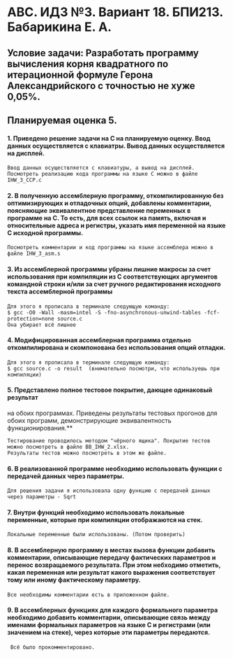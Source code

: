 # АВС. ИДЗ №3. Вариант 18. БПИ213. Бабарикина Е. А.
## Условие задачи:  Разработать программу вычисления корня квадратного по итерационной формуле Герона Александрийского с точностью не хуже 0,05%.
## Планируемая оценка 5.

#### 1. Приведено решение задачи на C на планируемую оценку. Ввод данных осуществляется с клавиатры. Вывод данных осуществляется на дисплей.

    Ввод данных осуществляется с клавиатуры, а вывод на дисплей. Посмотреть реализацию кода программы на языке C можно в файле IHW_3_CCP.c 
  
  
#### 2. В полученную ассемблерную программу, откомпилированную без оптимизирующих и отладочных опций, добавлены комментарии, поясняющие эквивалентное представление переменных в программе на C. То есть, для всех ссылок на память, включая и относительные адреса и регистры, указать имя переменной на языке C исходной программы.

    Посмотреть комментарии и код программы на языке ассемблера можно в файле IHW_3_asm.s
   
   
#### 3. Из ассемблерной программы убраны лишние макросы за счет использования при компиляции из C соответствующих аргументов командной строки и/или за счет ручного редактирования исходного текста ассемблерной программы

    Для этого я прописала в терминале следующую команду:
    $ gcc -O0 -Wall -masm=intel -S -fno-asynchronous-unwind-tables -fcf-protection=none source.c
    Она убирает всё лишнее
   
   
#### 4. Модифицированная ассемблерная программа отдельно откомпилирована и скомпонована без использования опций отладки.

    Для этого я прописала в терминале следующую команду:
    $ gcc source.c -o result  (внимательно посмотри, что используешь при компиляции)


#### 5. Представлено полное тестовое покрытие, дающее одинаковый результат
на обоих программах. Приведены результаты тестовых прогонов для обоих программ, демонстрирующие эквивалентность функционирования.**

    Тестирование проводилось методом "чёрного ящика". Покрытие тестов можно посмотреть в файле BB_IHW_2.xlsx.
    Результаты тестов можно посмотреть в этом же файле.
    
    
#### 6. В реализованной программе необходимо использовать функции с передачей данных через параметры.
    
    Для решения задачи я использовала одну функцию с передачей данных через параметры - Sqrt
    
    
#### 7. Внутри функций необходимо использовать локальные переменные, которые при компиляции отображаются на стек.

    Локальные переменные были использованы. (Потом проверить)
  
  
#### 8. В ассемблерную программу в местах вызова функции добавить комментарии, описывающие передачу фактических параметров и перенос возвращаемого результата. При этом небходимо отметить, какая переменная или результат какого выражения соответствует тому или иному фактическому параметру.

    Все необходимы комментарии есть в приложенном файле.
    
    
 #### 9.  В ассемблерных функциях для каждого формального параметра необходимо добавить комментарии, описывающие связь между именами формальных параметров на языке C и регистрами (или значением на стеке), через которые эти параметры передаются.

     Всё было прокомментировано.
